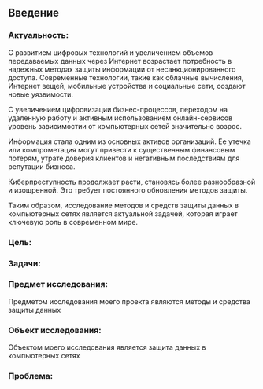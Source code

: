 ## Введение
### Актуальность:
С развитием цифровых технологий и увеличением объемов передаваемых данных через Интернет возрастает потребность в надежных методах защиты информации от несанкционированного доступа. Современные технологии, такие как облачные вычисления, Интернет вещей, мобильные устройства и социальные сети, создают новые уязвимости.

С увеличением цифровизации бизнес-процессов, переходом на удаленную работу и активным использованием онлайн-сервисов уровень зависимостии от компьютерных сетей значительно возрос.

Информация стала одним из основных активов организаций. Ее утечка или компрометация могут привести к существенным финансовым потерям, утрате доверия клиентов и негативным последствиям для репутации бизнеса.

Киберпреступность продолжает расти, становясь более разнообразной и изощренной. Это требует постоянного обновления методов защиты.

Таким образом, исследование методов и средств защиты данных в компьютерных сетях является актуальной задачей, которая играет ключевую роль в современном мире.

### Цель:


### Задачи:


### Предмет исследования:
Предметом исследования моего проекта являются методы и средства защиты данных

### Объект исследования:
Объектом моего исследования является защита данных в компьютерных сетях

### Проблема:
